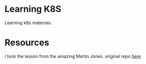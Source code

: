 # Learning K8S
Learning k8s materials.

# Resources
I took the lesson from the amazing Martin Jones. original repo [here](https://github.com/ignition-training/k8s-solutions)